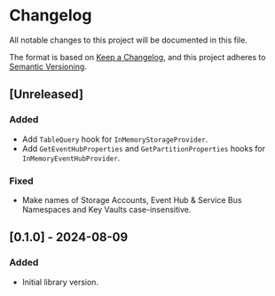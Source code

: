 # Changelog

All notable changes to this project will be documented in this file.

The format is based on [Keep a Changelog](https://keepachangelog.com/en/1.0.0/),
and this project adheres to [Semantic Versioning](https://semver.org/spec/v2.0.0.html).

## [Unreleased]

### Added

* Add `TableQuery` hook for `InMemoryStorageProvider`.
* Add `GetEventHubProperties` and `GetPartitionProperties` hooks for `InMemoryEventHubProvider`.

### Fixed

* Make names of Storage Accounts, Event Hub & Service Bus Namespaces and Key Vaults case-insensitive.

## [0.1.0] - 2024-08-09

### Added

* Initial library version.
